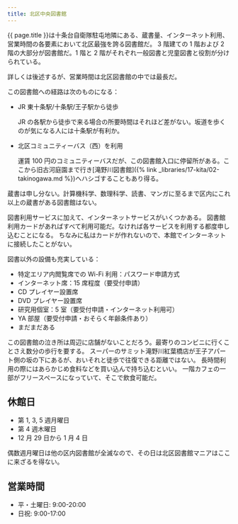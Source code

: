 ```yaml
---
title: 北区中央図書館
---
```


{{ page.title }}は十条台自衛隊駐屯地隣にある、蔵書量、インターネット利用、営業時間の各要素において北区最強を誇る図書館だ。
3 階建ての 1 階および 2 階の大部分が図書館だ。1 階と 2 階がそれぞれ一般図書と児童図書と役割が分けられている。

詳しくは後述するが、営業時間は北区図書館の中では最長だ。

この図書館への経路は次のものになる：

* JR 東十条駅/十条駅/王子駅から徒歩

  JR の各駅から徒歩で来る場合の所要時間はそれほど差がない。坂道を歩くのが気になる人には十条駅が有利か。

* 北区コミュニティーバス（西）を利用

  運賃 100 円のコミュニティーバスだが、この図書館入口に停留所がある。ここから旧古河庭園まで行き[滝野川図書館]({% link _libraries/17-kita/02-takinogawa.md %})へハシゴすることもあり得る。

蔵書は申し分ない。計算機科学、数理科学、読書、マンガに至るまで区内にこれ以上の蔵書がある図書館はない。

図書利用サービスに加えて、インターネットサービスがいくつかある。
図書館利用カードがあればすべて利用可能だ。なければ各サービスを利用する都度申し込むことになる。
ちなみに私はカードが作れないので、本館でインターネットに接続したことがない。

図書以外の設備も充実している：

* 特定エリア内閲覧席での Wi-Fi 利用：パスワード申請方式
* インターネット席：15 席程度（要受付申請）
* CD プレイヤー設置席
* DVD プレイヤー設置席
* 研究用個室：5 室（要受付申請・インターネット利用可）
* YA 部屋（要受付申請・おそらく年齢条件あり）
* まだまだある

この図書館の泣き所は周辺に店舗がないことだろう。最寄りのコンビニに行くことさえ数分の歩行を要する。
スーパーのサミット滝野川紅葉橋店が王子アパート側の坂の下にあるが、おいそれと徒歩で往復できる距離ではない。
長時間利用の際にはあらかじめ食料などを買い込んで持ち込むといい。
一階カフェの一部がフリースペースになっていて、そこで飲食可能だ。

## 休館日

* 第 1, 3, 5 週月曜日
* 第 4 週木曜日
* 12 月 29 日から 1 月 4 日

偶数週月曜日は他の区内図書館が全滅なので、その日は北区図書館マニアはここに来ざるを得ない。

## 営業時間

* 平・土曜日: 9:00-20:00
* 日祝: 9:00-17:00
